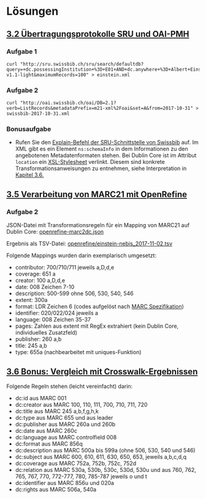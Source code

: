 # Lösungen

## [3.2 Übertragungsprotokolle SRU und OAI-PMH](/kapitel-3/32-ubertragungsprotokolle-sru-und-oai-pmh.md)

### Aufgabe 1

```
curl "http://sru.swissbib.ch/sru/search/defaultdb?query=+dc.possessingInstitution+%3D+E01+AND+dc.anywhere+%3D+Albert+Einstein&operation=searchRetrieve&recordSchema=info%3Asrw%2Fschema%2F1%2Fmarcxml-v1.1-light&maximumRecords=100" > einstein.xml
```

### Aufgabe 2

```
curl "http://oai.swissbib.ch/oai/DB=2.1?verb=ListRecords&metadataPrefix=m21-xml%2Foai&set=A&from=2017-10-31" > swissbib-2017-10-31.xml
```

### Bonusaufgabe

* Rufen Sie den [Explain-Befehl der SRU-Schnittstelle von Swissbib](http://sru.swissbib.ch/sru/explain?operation=explain) auf. Im XML gibt es ein Element `ns:schemaInfo` in dem  Informationen zu den angebotenen Metadatenformaten stehen. Bei Dublin Core ist im Attribut `location` ein [XSL-Stylesheet](http://sru.swissbib.ch/sru/xslfiles/MARC21slim2OAIDC.swissbib.xsl) verlinkt. Diesem sind konkrete Transformationsanweisungen zu entnehmen, siehe Interpretation in [Kapitel 3.6.](/kapitel-3/36-bonus-vergleich-mit-crosswalk-ergebnissen.md)

## [3.5 Verarbeitung von MARC21 mit OpenRefine](/kapitel-3/35-verarbeitung-von-marc21-mit-openrefine.md)

### Aufgabe 2

JSON-Datei mit Transformationsregeln für ein Mapping von MARC21 auf Dublin Core: [openrefine-marc2dc.json](https://raw.githubusercontent.com/felixlohmeier/kurs-bibliotheks-und-archivinformatik/master/openrefine/openrefine-marc2dc.json)

Ergebnis als TSV-Datei: [openrefine/einstein-nebis\_2017-11-02.tsv](/openrefine/einstein-nebis_2017-11-02.tsv)

Folgende Mappings wurden darin exemplarisch umgesetzt:

* contributor: 700/710/711 jeweils a,D,d,e
* coverage: 651 a
* creator: 100 a,D,d,e
* date: 008 Zeichen 7-10
* description: 500-599 ohne 506, 530, 540, 546
* extent: 300a
* format: LDR Zeichen 6 \(codes aufgelöst nach [MARC Spezifikation](https://www.loc.gov/marc/bibliographic/bdleader.html)\)
* identifier: 020/022/024 jeweils a
* language: 008 Zeichen 35-37
* pages: Zahlen aus extent mit RegEx extrahiert \(kein Dublin Core, individuelles Zusatzfeld\)
* publisher: 260 a,b
* title: 245 a,b
* type: 655a \(nachbearbeitet mit uniques-Funktion\)

## [3.6 Bonus: Vergleich mit Crosswalk-Ergebnissen](/kapitel-3/36-bonus-vergleich-mit-crosswalk-ergebnissen.md)

Folgende Regeln stehen \(leicht vereinfacht\) darin:

* dc:id aus MARC 001
* dc:creator aus MARC 100, 110, 111, 700, 710, 711, 720
* dc:title aus MARC 245 a,b,f,g,h,k
* dc:type aus MARC 655 und aus leader
* dc:publisher aus MARC 260a und 260b
* dc:date aus MARC 260c
* dc:language aus MARC controlfield 008
* dc:format aus MARC 856q
* dc:description aus MARC 500a bis 599a \(ohne 506, 530, 540 und 546\)
* dc:subject aus MARC 600, 610, 611, 630, 650, 653, jeweils a,b,c,d,q
* dc:coverage aus MARC 752a, 752b, 752c, 752d
* dc:relation aus MARC 530a, 530b, 530c, 530d, 530u und aus 760, 762, 765, 767, 770, 772-777, 780, 785-787  jeweils o und t
* dc:identifier aus MARC 856u und 020a
* dc:rights aus MARC 506a, 540a



